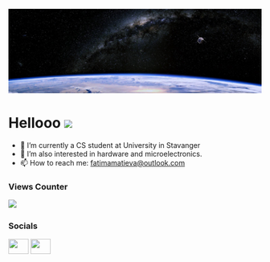 ![Header](https://github.com/fatimamatieva/fatimamatieva/blob/main/space.jpeg)


# Hellooo <img src="https://raw.githubusercontent.com/MartinHeinz/MartinHeinz/master/wave.gif" width="30px">

- 🔭 I’m currently a CS student at University in Stavanger
- 🌱 I’m also interested in hardware and microelectronics.
- 📫 How to reach me: fatimamatieva@outlook.com
### Views Counter
![](https://komarev.com/ghpvc/?username=fatimamatieva&color=6200F9)

### Socials 
<p align="left">
<a href="https://www.linkedin.com/in/fatima-matieva-72733b174/" target="blank"><img align="center" src="https://cdn.jsdelivr.net/npm/simple-icons@3.0.1/icons/linkedin.svg" alt="" height="30" width="40" /></a>
<a href="https://www.instagram.com/fatimamatieva/" target="blank"><img align="center" src="https://cdn.jsdelivr.net/npm/simple-icons@3.0.1/icons/instagram.svg" alt="" height="30" width="40" /></a>
<!-- <a href="your link" target="blank"><img align="center" src="https://cdn.jsdelivr.net/npm/simple-icons@3.0.1/icons/youtube.svg" alt="" height="30" width="40" /></a> -->
</p>

<!-- ### streak 
[![GitHub Streak](https://github-readme-streak-stats.herokuapp.com/?user=fatimamatieva)](https://git.io/streak-stats) -->

<!-- ### stats
[![Anurag's GitHub stats](https://github-readme-stats.vercel.app/api?username=fatimamatieva)](https://github.com/anuraghazra/github-readme-stats) -->
